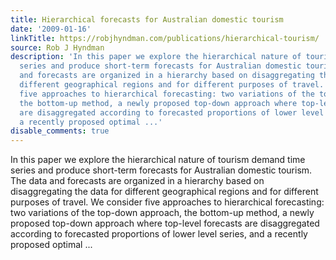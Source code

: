 ```yaml
---
title: Hierarchical forecasts for Australian domestic tourism
date: '2009-01-16'
linkTitle: https://robjhyndman.com/publications/hierarchical-tourism/
source: Rob J Hyndman
description: 'In this paper we explore the hierarchical nature of tourism demand time
  series and produce short-term forecasts for Australian domestic tourism. The data
  and forecasts are organized in a hierarchy based on disaggregating the data for
  different geographical regions and for different purposes of travel. We consider
  five approaches to hierarchical forecasting: two variations of the top-down approach,
  the bottom-up method, a newly proposed top-down approach where top-level forecasts
  are disaggregated according to forecasted proportions of lower level series, and
  a recently proposed optimal ...'
disable_comments: true
---
```

In this paper we explore the hierarchical nature of tourism demand time series and produce short-term forecasts for Australian domestic tourism. The data and forecasts are organized in a hierarchy based on disaggregating the data for different geographical regions and for different purposes of travel. We consider five approaches to hierarchical forecasting: two variations of the top-down approach, the bottom-up method, a newly proposed top-down approach where top-level forecasts are disaggregated according to forecasted proportions of lower level series, and a recently proposed optimal ...